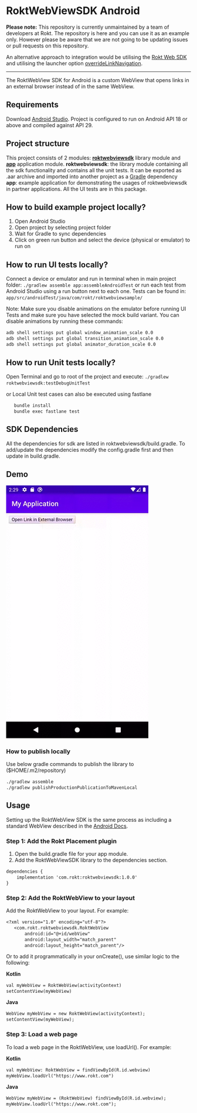 # RoktWebViewSDK Android

**Please note:** This repository is currently unmaintained by a team of developers at Rokt. The repository is here and you can use it as an example only. However please be aware that we are not going to be updating issues or pull requests on this repository.

An alternative approach to integration would be utilising the [Rokt Web SDK](https://docs.rokt.com/developers/integration-guides/web/overview) and utilising the launcher option [overrideLinkNavigation](https://docs.rokt.com/developers/integration-guides/web/library/integration-launcher-options/#override-link-navigation). 

---

The RoktWebView SDK for Android is a custom WebView that opens links in an external browser instead of in the same WebView.

## Requirements

Download [Android Studio](https://developer.android.com/studio). Project is configured to run on Android API 18 or above and compiled against API 29.

## Project structure

This project consists of 2 modules: [**roktwebviewsdk**](roktwebviewsdk) library module and [**app**](app) application module.
**roktwebviewsdk**: the library module containing all the sdk functionality and contains all the unit tests. It can be exported as .aar archive and imported into another project as a [Gradle](https://gradle.org/) dependency  
**app**: example application for demonstrating the usages of roktwebviewsdk in partner applications. All the UI tests are in this package.

## How to build example project locally?

1. Open Android Studio
2. Open project by selecting project folder
3. Wait for Gradle to sync dependencies
4. Click on green run button and select the device (physical or emulator) to run on

## How to run UI tests locally?

Connect a device or emulator and run in terminal when in main project folder: `./gradlew assemble app:assembleAndroidTest`
or run each test from Android Studio using a run button next to each one. Tests can be found in: `app/src/androidTest/java/com/rokt/roktwebviewsample/`

Note: Make sure you disable animations on the emulator before running UI Tests and make sure you have selected the mock build variant.
You can disable animations by running these commands:
   ```
adb shell settings put global window_animation_scale 0.0
adb shell settings put global transition_animation_scale 0.0
adb shell settings put global animator_duration_scale 0.0
   ```

## How to run Unit tests locally?
Open Terminal and go to root of the project and execute: `./gradlew roktwebviewsdk:testDebugUnitTest`

or Local Unit test cases can also be executed using fastlane
```
   bundle install
   bundle exec fastlane test
   ```

## SDK Dependencies

All the dependencies for sdk are listed in roktwebviewsdk/build.gradle. To add/update the dependencies modify the config.gradle first and then
update in build.gradle.

## Demo

![Demo](/assets/demo.gif)

### How to publish locally
Use below gradle commands to publish the library to ($HOME/.m2/repository)
```
./gradlew assemble 
./gradlew publishProductionPublicationToMavenLocal
```

## Usage

Setting up the RoktWebView SDK is the same process as including a standard WebView described in the [Android Docs](https://developer.android.com/guide/webapps/webview).

### Step 1: Add the Rokt Placement plugin
1. Open the build.gradle file for your app module.
2. Add the RoktWebViewSDK library to the dependencies section.
```
dependencies {
    implementation 'com.rokt:roktwebviewsdk:1.0.0'
}
```

### Step 2: Add the RoktWebView to your layout

Add the RoktWebView to your layout. For example: 
```
<?xml version="1.0" encoding="utf-8"?>
   <com.rokt.roktwebviewsdk.RoktWebView
       android:id="@+id/webView"
       android:layout_width="match_parent"
       android:layout_height="match_parent"/>

```

Or to add it programmatically in your onCreate(), use similar logic to the following: 

**Kotlin**
```
val myWebView = RoktWebView(activityContext)
setContentView(myWebView)
```

**Java**
```
WebView myWebView = new RoktWebView(activityContext);
setContentView(myWebView);
```
### Step 3: Load a web page
To load a web page in the RoktWebView, use loadUrl(). For example:

**Kotlin**
```
val myWebView: RoktWebView = findViewById(R.id.webview)
myWebView.loadUrl("https://www.rokt.com")
```

**Java**
```
WebView myWebView = (RoktWebView) findViewById(R.id.webview);
myWebView.loadUrl("https://www.rokt.com");
